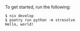 To get started, run the following:

```
$ nix develop
$ poetry run python -m stresolve
Hello, world!
```

